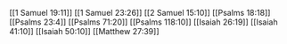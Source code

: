 [[1 Samuel 19:11]]
[[1 Samuel 23:26]]
[[2 Samuel 15:10]]
[[Psalms 18:18]]
[[Psalms 23:4]]
[[Psalms 71:20]]
[[Psalms 118:10]]
[[Isaiah 26:19]]
[[Isaiah 41:10]]
[[Isaiah 50:10]]
[[Matthew 27:39]]
